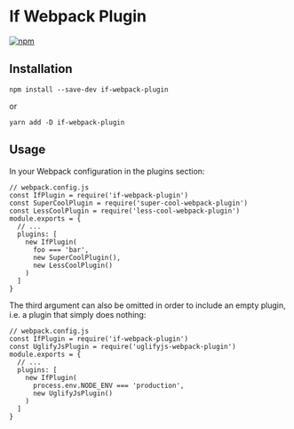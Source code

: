 # If Webpack Plugin

[![npm](https://img.shields.io/npm/v/if-webpack-plugin.svg?style=flat-square)](https://npmjs.com/package/if-webpack-plugin)


## Installation

```npm install --save-dev if-webpack-plugin```

or

```yarn add -D if-webpack-plugin```


## Usage

In your Webpack configuration in the plugins section:

```
// webpack.config.js
const IfPlugin = require('if-webpack-plugin')
const SuperCoolPlugin = require('super-cool-webpack-plugin')
const LessCoolPlugin = require('less-cool-webpack-plugin')
module.exports = {
  // ...
  plugins: [
    new IfPlugin(
      foo === 'bar',
      new SuperCoolPlugin(),
      new LessCoolPlugin()
    )
  ]
}
```

The third argument can also be omitted in order to include an empty
plugin, i.e. a plugin that simply does nothing:

```
// webpack.config.js
const IfPlugin = require('if-webpack-plugin')
const UglifyJsPlugin = require('uglifyjs-webpack-plugin')
module.exports = {
  // ...
  plugins: [
    new IfPlugin(
      process.env.NODE_ENV === 'production',
      new UglifyJsPlugin()
    )
  ]
}
```
